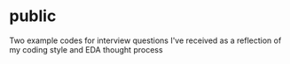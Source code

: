 # public
Two example codes for interview questions I've received as a reflection of my coding style and EDA thought process
